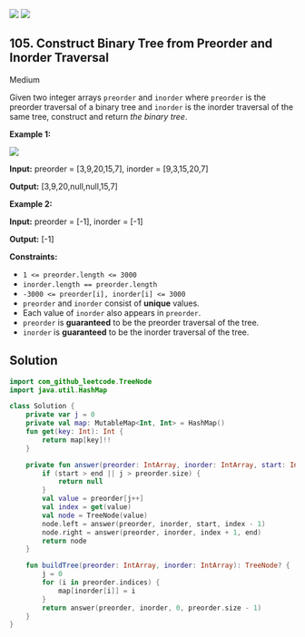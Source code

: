 [![](https://img.shields.io/github/stars/javadev/LeetCode-in-Kotlin?label=Stars&style=flat-square)](https://github.com/javadev/LeetCode-in-Kotlin)
[![](https://img.shields.io/github/forks/javadev/LeetCode-in-Kotlin?label=Fork%20me%20on%20GitHub%20&style=flat-square)](https://github.com/javadev/LeetCode-in-Kotlin/fork)

## 105\. Construct Binary Tree from Preorder and Inorder Traversal

Medium

Given two integer arrays `preorder` and `inorder` where `preorder` is the preorder traversal of a binary tree and `inorder` is the inorder traversal of the same tree, construct and return _the binary tree_.

**Example 1:**

![](https://assets.leetcode.com/uploads/2021/02/19/tree.jpg)

**Input:** preorder = [3,9,20,15,7], inorder = [9,3,15,20,7]

**Output:** [3,9,20,null,null,15,7]

**Example 2:**

**Input:** preorder = [-1], inorder = [-1]

**Output:** [-1]

**Constraints:**

*   `1 <= preorder.length <= 3000`
*   `inorder.length == preorder.length`
*   `-3000 <= preorder[i], inorder[i] <= 3000`
*   `preorder` and `inorder` consist of **unique** values.
*   Each value of `inorder` also appears in `preorder`.
*   `preorder` is **guaranteed** to be the preorder traversal of the tree.
*   `inorder` is **guaranteed** to be the inorder traversal of the tree.

## Solution

```kotlin
import com_github_leetcode.TreeNode
import java.util.HashMap

class Solution {
    private var j = 0
    private val map: MutableMap<Int, Int> = HashMap()
    fun get(key: Int): Int {
        return map[key]!!
    }

    private fun answer(preorder: IntArray, inorder: IntArray, start: Int, end: Int): TreeNode? {
        if (start > end || j > preorder.size) {
            return null
        }
        val value = preorder[j++]
        val index = get(value)
        val node = TreeNode(value)
        node.left = answer(preorder, inorder, start, index - 1)
        node.right = answer(preorder, inorder, index + 1, end)
        return node
    }

    fun buildTree(preorder: IntArray, inorder: IntArray): TreeNode? {
        j = 0
        for (i in preorder.indices) {
            map[inorder[i]] = i
        }
        return answer(preorder, inorder, 0, preorder.size - 1)
    }
}
```
